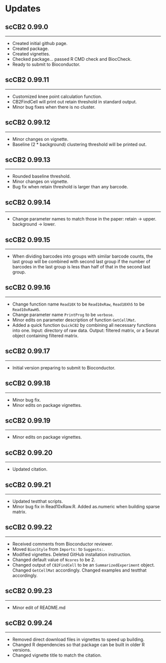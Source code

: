 # Updates

## scCB2 0.99.0

---------------------

* Created initial github page.
* Created package.
* Created vignettes.
* Checked package... passed R CMD check and BiocCheck.
* Ready to submit to Bioconductor.

## scCB2 0.99.11

---------------------

* Customized knee point calculation function.
* CB2FindCell will print out retain threshold in standard output.
* Minor bug fixes when there is no cluster.

## scCB2 0.99.12

---------------------

* Minor changes on vignette.
* Baseline (2 * background) clustering threshold will be printed out.

## scCB2 0.99.13

---------------------

* Rounded baseline threshold.
* Minor changes on vignette.
* Bug fix when retain threshold is larger than any barcode.

## scCB2 0.99.14

---------------------

* Change parameter names to match those in the paper: retain -> upper. background -> lower.

## scCB2 0.99.15

---------------------

* When dividing barcodes into groups with similar barcode counts, the last group will be combined with second last group if the number of barcodes in the last group is less than half of that in the second last group. 

## scCB2 0.99.16

---------------------

* Change function name `Read10X` to be `Read10xRaw`, `Read10Xh5` to be `Read10xRawH5`.
* Change parameter name `PrintProg` to be `verbose`.
* Minor edits on parameter description of function `GetCellMat`.
* Added a quick function `QuickCB2` by combining all necessary functions into one. Input: directory of raw data. Output: filtered matrix, or a Seurat object containing filtered matrix.

## scCB2 0.99.17

---------------------

* Initial version preparing to submit to Bioconductor.

## scCB2 0.99.18

---------------------

* Minor bug fix.
* Minor edits on package vignettes.

## scCB2 0.99.19

---------------------

* Minor edits on package vignettes.

## scCB2 0.99.20

---------------------

* Updated citation.

## scCB2 0.99.21

---------------------

* Updated testthat scripts.
* Minor bug fix in Read10xRaw.R. Added as.numeric when building sparse matrix.

## scCB2 0.99.22

---------------------

* Received comments from Bioconductor reviewer.
* Moved `BiocStyle` from `Imports:` to `Suggests:`.
* Modified vignettes. Deleted GitHub installation instruction.
* Changed default value of `Ncores` to be 2.
* Changed output of `CB2FindCell` to be an `SummarizedExperiment` object. Changed `GetCellMat` accordingly. Changed examples and testthat accordingly.

## scCB2 0.99.23

---------------------

* Minor edit of README.md

## scCB2 0.99.24

---------------------

* Removed direct download files in vignettes to speed up building.
* Changed R dependencies so that package can be built in older R versions.
* Changed vignette title to match the citation.

